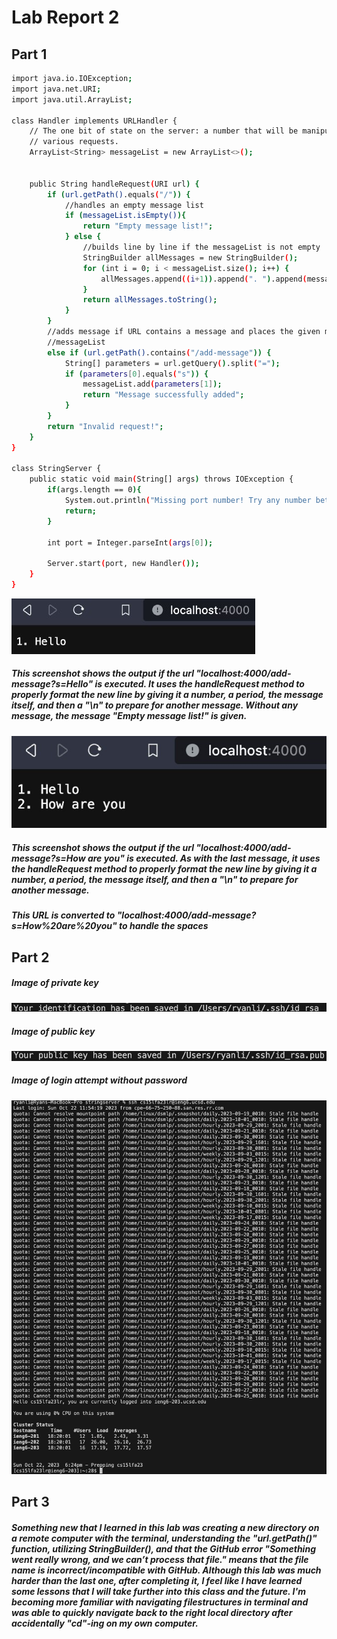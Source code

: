 # Lab Report 2

## Part 1

``` bash
import java.io.IOException;
import java.net.URI;
import java.util.ArrayList;

class Handler implements URLHandler {
    // The one bit of state on the server: a number that will be manipulated by
    // various requests.
    ArrayList<String> messageList = new ArrayList<>();
    

    public String handleRequest(URI url) {
        if (url.getPath().equals("/")) {
            //handles an empty message list
            if (messageList.isEmpty()){
                return "Empty message list!";
            } else {
                //builds line by line if the messageList is not empty
                StringBuilder allMessages = new StringBuilder();
                for (int i = 0; i < messageList.size(); i++) {
                    allMessages.append((i+1)).append(". ").append(messageList.get(i)).append("\n");
                }
                return allMessages.toString();
            }
        }
        //adds message if URL contains a message and places the given message to
        //messageList
        else if (url.getPath().contains("/add-message")) {
            String[] parameters = url.getQuery().split("=");
            if (parameters[0].equals("s")) {
                messageList.add(parameters[1]);
                return "Message successfully added";
            }
        }
        return "Invalid request!";
    }
}

class StringServer {
    public static void main(String[] args) throws IOException {
        if(args.length == 0){
            System.out.println("Missing port number! Try any number between 1024 to 49151");
            return;
        }

        int port = Integer.parseInt(args[0]);

        Server.start(port, new Handler());
    }
}

```

![Image](Lab2Screenshot.jpg)

##### This screenshot shows the output if the url "localhost:4000/add-message?s=Hello" is executed. It uses the handleRequest method to properly format the new line by giving it a number, a period, the message itself, and then a "\n" to prepare for another message. Without any message, the message "Empty message list!" is given.

![Image](Lab2Screnshot2.jpg)

##### This screenshot shows the output if the url "localhost:4000/add-message?s=How are you" is executed. As with the last message, it uses the handleRequest method to properly format the new line by giving it a number, a period, the message itself, and then a "\n" to prepare for another message.

##### This URL is converted to "localhost:4000/add-message?s=How%20are%20you" to handle the spaces

## Part 2

##### Image of private key
![Image](Lab2LocalKey.png)

##### Image of public key
![Image](Lab2PublicKey.png)

##### Image of login attempt without password
![Image](Lab2Login.png)

## Part 3
##### Something new that I learned in this lab was creating a new directory on a remote computer with the terminal, understanding the "url.getPath()" function, utilizing StringBuilder(), and that the GitHub error "Something went really wrong, and we can’t process that file." means that the file name is incorrect/incompatible with GitHub. Although this lab was much harder than the last one, after completing it, I feel like I have learned some lessons that I will take further into this class and the future. I'm becoming more familiar with navigating filestructures in terminal and was able to quickly navigate back to the right local directory after accidentally "cd"-ing on my own computer.
